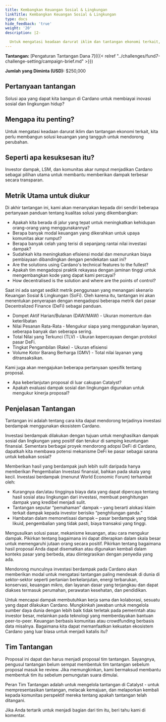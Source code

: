 ```yaml
---
title: Kembangkan Keuangan Sosial & Lingkungan
linkTitle: Kembangkan Keuangan Sosial & Lingkungan
type: docs
hide_feedback: 'true'
weight: '20'
description: |2-

  Untuk mengatasi keadaan darurat iklim dan tantangan ekonomi terkait, kita perlu membangun solusi keuangan yang tangguh untuk mendorong perubahan. Solusi apa yang dapat kita bangun di Cardano untuk membiayai inovasi sosial dan lingkungan?
---
```


**Tantangan:** [Pengaturan Tantangan Dana 7]({{< relref "../challenges/fund7-challenge-setting/campaign-brief.md" >}})

[](https://cardano.ideascale.com/a/dtd/SoFi-Social-Finance/368902-48088)

**Jumlah yang Diminta (USD):** $250,000

## Pertanyaan tantangan

Solusi apa yang dapat kita bangun di Cardano untuk membiayai inovasi sosial dan lingkungan hidup?

## Mengapa itu penting?

Untuk mengatasi keadaan darurat iklim dan tantangan ekonomi terkait, kita perlu membangun solusi keuangan yang tangguh untuk mendorong perubahan.

## Seperti apa kesuksesan itu?

Investor dampak, LSM, dan komunitas akar rumput menjadikan Cardano sebagai pilihan utama untuk membantu memberikan dampak terbesar secara transparan.

## Metrik Utama untuk diukur

Di akhir tantangan ini, kami akan menanyakan kepada diri sendiri beberapa pertanyaan panduan tentang kualitas solusi yang dikembangkan:

- Apakah kita berada di jalur yang tepat untuk meningkatkan kehidupan orang-orang yang menggunakannya?
- Berapa banyak modal keuangan yang dikerahkan untuk upaya komunitas akar rumput?
- Berapa banyak celah yang terisi di sepanjang rantai nilai investasi dampak?
- Sudahkah kita meningkatkan efisiensi modal dan menurunkan biaya pembiayaan dibandingkan dengan pendekatan saat ini?
- Are the solutions using Cardano's technical features to the fullest?
- Apakah tim mengadopsi praktik rekayasa dengan jaminan tinggi untuk mengembangkan kode yang dapat kami percayai?
- How decentralised is the solution and where are the points of control?

Saat ini ada sangat sedikit metrik penggunaan yang menangani skenario Keuangan Sosial &amp; Lingkungan (SoFi). Oleh karena itu, tantangan ini akan menentukan penyerapan dengan mengadopsi beberapa metrik dari pasar Decentralized Finance (DeFi) sebagai panduan.

- Dompet Aktif Harian/Bulanan (DAW/MAW) - Ukuran momentum dan keterlibatan
- Nilai Pesanan Rata-Rata - Mengukur siapa yang menggunakan layanan, seberapa banyak dan seberapa sering.
- Total Nilai yang Terkunci (TLV) - Ukuran kepercayaan dengan protokol pasar DeFi.
- Tingkat Pengambilan (Rake) - Ukuran efisiensi
- Volume Kotor Barang Berharga (GMV) - Total nilai layanan yang ditransaksikan.

Kami juga akan mengajukan beberapa pertanyaan spesifik tentang proposal.

- Apa keberlanjutan proposal di luar cakupan Catalyst?
- Apakah evaluasi dampak sosial dan lingkungan digunakan untuk mengukur kinerja proposal?

## Penjelasan Tantangan

Tantangan ini adalah tentang cara kita dapat mendorong terjadinya investasi berdampak menggunakan ekosistem Cardano.

Investasi berdampak dilakukan dengan tujuan untuk menghasilkan dampak sosial dan lingkungan yang positif dan terukur di samping keuntungan finansial. Sementara berbagai proyek mendorong adopsi DeFi di Cardano, dapatkah kita membawa potensi mekanisme DeFi ke pasar sebagai sarana untuk kebaikan sosial?

Memberikan hasil yang berdampak jauh lebih sulit daripada hanya memberikan Pengembalian Investasi finansial, bahkan pada skala yang kecil. Investasi berdampak (menurut World Economic Forum) terhambat oleh:

- Kurangnya dan/atau tingginya biaya data yang dapat dipercaya tentang hasil sosial atau lingkungan dari investasi, membuat penghitungan dampak yang kredibel menjadi sulit.
- Tantangan seputar “pemahaman” dampak – yang berarti alokasi klaim terkait dampak kepada investor berisiko “penghitungan ganda.”
- Hambatan dalam memonetisasi dampak – pasar berdampak yang tidak likuid, pengembalian yang tidak pasti, biaya transaksi yang tinggi.

Mengusulkan solusi pasar, mekanisme keuangan, atau cara mengukur dampak. Pikirkan tentang bagaimana ini dapat diterapkan dalam skala besar untuk memengaruhi jutaan orang secara positif. Pikirkan tentang bagaimana hasil proposal Anda dapat disematkan atau digunakan kembali dalam konteks pasar yang berbeda, atau diintegrasikan dengan penyedia yang ada.

Mendorong munculnya investasi berdampak pada Cardano akan memberikan modal untuk mengatasi tantangan paling mendesak di dunia di sektor-sektor seperti pertanian berkelanjutan, energi terbarukan, konservasi, keuangan mikro, dan layanan dasar yang terjangkau dan dapat diakses termasuk perumahan, perawatan kesehatan, dan pendidikan.

Untuk mencapai dampak membutuhkan kerja sama dan kolaborasi, sesuatu yang dapat dilakukan Cardano. Mungkinkah jawaban untuk mengelola sumber daya dunia dengan lebih baik tidak terletak pada pemerintah atau investor besar, melainkan pada teknologi yang memberdayakan bantuan peer-to-peer. Keuangan berbasis komunitas atau crowdfunding berbasis data misalnya. Bagaimana kita dapat memanfaatkan kekuatan ekosistem Cardano yang luar biasa untuk menjadi katalis itu?

## Tim Tantangan

Proposal ini dapat dan harus menjadi proposal tim tantangan. Sayangnya, pengusul tantangan belum sempat membentuk tim tantangan sebelum proposal masuk ke review. Jika memungkinkan, kami bermaksud membantu membentuk tim itu sebelum pemungutan suara dimulai.

Peran Tim Tantangan adalah untuk mengelola tantangan di Catalyst - untuk mempresentasikan tantangan, melacak kemajuan, dan melaporkan kembali kepada komunitas perspektif mereka tentang apakah tantangan telah ditangani.

Jika Anda tertarik untuk menjadi bagian dari tim itu, beri tahu kami di komentar.
